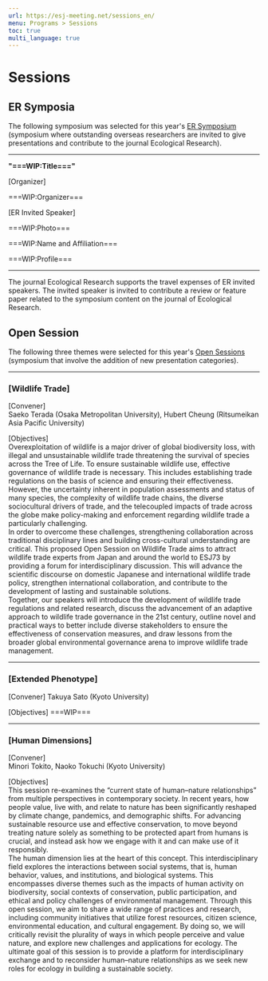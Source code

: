 ```yaml
---
url: https://esj-meeting.net/sessions_en/
menu: Programs > Sessions
toc: true
multi_language: true
---
```


# Sessions

## ER Symposia

The following symposium was selected for this year's [ER Symposium](/ersympo_en) (symposium where outstanding overseas researchers are invited to give presentations and contribute to the journal Ecological Research).

---

**"===WIP:Title==="**

[Organizer]

===WIP:Organizer=== <!--Junko Morimoto, Nobuo Ishiyama, Tomoki Sakiyama (Hokkaido University)-->
 <!--Junko Morimoto, Nobuo Ishiyama, Tomoki Sakiyama (Hokkaido University)-->

[ER Invited Speaker]

===WIP:Photo=== <!-- ![](/media/...) -->

===WIP:Name and Affiliation===<!--**Jonathan Lenoir** (University of Picardy Jules Verne, France)-->

===WIP:Profile===<!--Profile...-->

---

The journal Ecological Research supports the travel expenses of ER invited speakers. The invited speaker is invited to contribute a review or feature paper related to the symposium content on the journal of Ecological Research.

## Open Session

The following three themes were selected for this year's [Open Sessions](/opensession_en) (symposium that involve the addition of new presentation categories).

---

### [Wildlife Trade]

[Convener]  
Saeko Terada (Osaka Metropolitan University), Hubert Cheung (Ritsumeikan Asia Pacific University)

[Objectives]  
Overexploitation of wildlife is a major driver of global biodiversity loss, with illegal and unsustainable wildlife trade threatening the survival of species across the Tree of Life. To ensure sustainable wildlife use, effective governance of wildlife trade is necessary. This includes establishing trade regulations on the basis of science and ensuring their effectiveness. However, the uncertainty inherent in population assessments and status of many species, the complexity of wildlife trade chains, the diverse sociocultural drivers of trade, and the telecoupled impacts of trade across the globe make policy-making and enforcement regarding wildlife trade a particularly challenging.  
In order to overcome these challenges, strengthening collaboration across traditional disciplinary lines and building cross-cultural understanding are critical. This proposed Open Session on Wildlife Trade aims to attract wildlife trade experts from Japan and around the world to ESJ73 by providing a forum for interdisciplinary discussion. This will advance the scientific discourse on domestic Japanese and international wildlife trade policy, strengthen international collaboration, and contribute to the development of lasting and sustainable solutions.  
Together, our speakers will introduce the development of wildlife trade regulations and related research, discuss the advancement of an adaptive approach to wildlife trade governance in the 21st century, outline novel and practical ways to better include diverse stakeholders to ensure the effectiveness of conservation measures, and draw lessons from the broader global environmental governance arena to improve wildlife trade management.

---

### [Extended Phenotype]

[Convener]
Takuya Sato (Kyoto University)
<!--- 英語版は後日に追加--->
[Objectives]
===WIP===

---

### [Human Dimensions]

[Convener]  
Minori Tokito, Naoko Tokuchi (Kyoto University)
<!--- 英語版は後日に追加--->
[Objectives]  
This session re-examines the “current state of human–nature relationships” from multiple perspectives in contemporary society. In recent years, how people value, live with, and relate to nature has been significantly reshaped by climate change, pandemics, and demographic shifts. For advancing sustainable resource use and effective conservation, to move beyond treating nature solely as something to be protected apart from humans is crucial, and instead ask how we engage with it and can make use of it responsibly.  
The human dimension lies at the heart of this concept. This interdisciplinary field explores the interactions between social systems, that is, human behavior, values, and institutions, and biological systems. This encompasses diverse themes such as the impacts of human activity on biodiversity, social contexts of conservation, public participation, and ethical and policy challenges of environmental management.
Through this open session, we aim to share a wide range of practices and research, including community initiatives that utilize forest resources, citizen science, environmental education, and cultural engagement. By doing so, we will critically revisit the plurality of ways in which people perceive and value nature, and explore new challenges and applications for ecology. The ultimate goal of this session is to provide a platform for interdisciplinary exchange and to reconsider human–nature relationships as we seek new roles for ecology in building a sustainable society.
